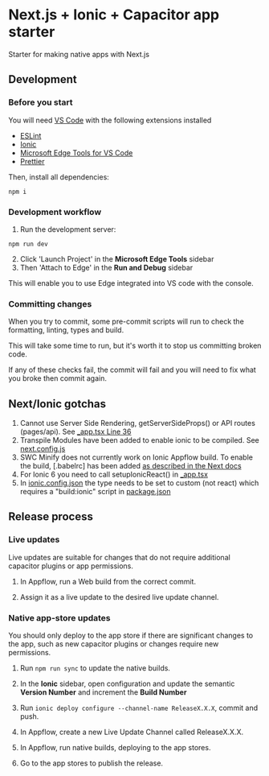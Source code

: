 # Next.js + Ionic + Capacitor app starter

Starter for making native apps with Next.js

## Development

### Before you start

You will need [VS Code](https://code.visualstudio.com/) with the following extensions installed

- [ESLint](https://marketplace.visualstudio.com/items?itemName=dbaeumer.vscode-eslint)
- [Ionic](https://marketplace.visualstudio.com/items?itemName=ionic.ionic)
- [Microsoft Edge Tools for VS Code](https://marketplace.visualstudio.com/items?itemName=ms-edgedevtools.vscode-edge-devtools)
- [Prettier](https://marketplace.visualstudio.com/items?itemName=esbenp.prettier-vscode)

Then, install all dependencies:

```
npm i
```

### Development workflow

1. Run the development server:

```
npm run dev
```

2. Click 'Launch Project' in the **Microsoft Edge Tools** sidebar
3. Then 'Attach to Edge' in the **Run and Debug** sidebar

This will enable you to use Edge integrated into VS code with the console.

### Committing changes

When you try to commit, some pre-commit scripts will run to check the formatting, linting, types and build.

This will take some time to run, but it's worth it to stop us committing broken code.

If any of these checks fail, the commit will fail and you will need to fix what you broke then commit again.

## Next/Ionic gotchas

1. Cannot use Server Side Rendering, getServerSideProps() or API routes (pages/api). See [\_app.tsx Line 36](./pages/_app.tsx)
2. Transpile Modules have been added to enable ionic to be compiled. See [next.config.js](./next.config.js)
3. SWC Minify does not currently work on Ionic Appflow build. To enable the build, [.babelrc] has been added [as described in the Next docs](https://nextjs.org/docs/messages/failed-loading-swc)
4. For Ionic 6 you need to call setupIonicReact() in [\_app.tsx](./pages/_app.tsx)
5. In [ionic.config.json](./ionic.config.json) the type needs to be set to custom (not react) which requires a "build:ionic" script in [package.json](./package.json)

## Release process

### Live updates

Live updates are suitable for changes that do not require additional capacitor plugins or app permissions.

1. In Appflow, run a Web build from the correct commit.

2. Assign it as a live update to the desired live update channel.

### Native app-store updates

You should only deploy to the app store if there are significant changes to the app, such as new capacitor plugins or changes require new permissions.

1. Run `npm run sync` to update the native builds.

2. In the **Ionic** sidebar, open configuration and update the semantic **Version Number** and increment the **Build Number**

3. Run `ionic deploy configure --channel-name ReleaseX.X.X`, commit and push.

4. In Appflow, create a new Live Update Channel called ReleaseX.X.X.

5. In Appflow, run native builds, deploying to the app stores.

6. Go to the app stores to publish the release.
